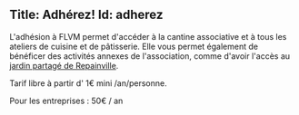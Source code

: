 Title: Adhérez!
Id: adherez
---
L'adhésion à FLVM permet d'accéder à la cantine associative et à tous les ateliers de cuisine et de pâtisserie. Elle vous permet également de bénéficer des activités annexes de l'association, comme d'avoir l'accès au [jardin partagé de Repainville]({{base_url}}a-propos#jardin-partage).

Tarif libre à partir d' 1€ mini /an/personne.

Pour les entreprises : 50€ / an
